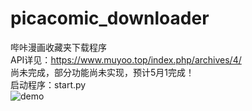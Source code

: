 # picacomic_downloader
哔咔漫画收藏夹下载程序  
API详见：https://www.muyoo.top/index.php/archives/4/  
尚未完成，部分功能尚未实现，预计5月1完成！  
启动程序：start.py  
![demo](https://www.muyoo.top/usr/uploads/2020/04/2588265849.png)
